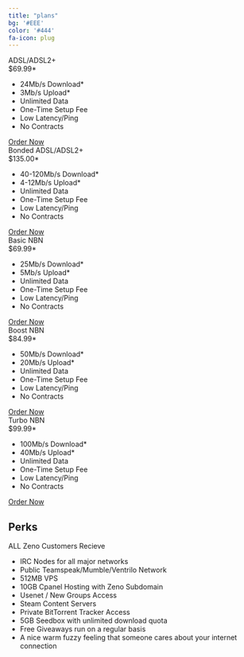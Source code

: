```yaml
---
title: "plans"
bg: '#EEE'
color: '#444'
fa-icon: plug
---
```


<div class="main">
	<div class="box_wrapper">
		<div class="box first">
			<div class="box-head"><span>ADSL/ADSL2+</span></div>
			<div class="box-content">
			  <div class="box-indent">
					<div class="box-price"><span>$</span>69.99<span>*</span></div>
					<ul class="list-2">
						<li><a>24Mb/s Download*</a></li>
						<li><a>3Mb/s Upload*</a></li>
						<li><a>Unlimited Data</a></li>
						<li><a>One-Time Setup Fee</a></li>
						<li><a>Low Latency/Ping</a></li>
						<li><a>No Contracts</a></li>
					</ul>
					<div class="btn_wrap">
						<a href="#" class="button">Order Now</a>
					</div>
				</div>
			</div>
		</div>
		<div class="box second">
			<div class="box-head">Bonded <span>ADSL/ADSL2+</span></div>
			<div class="box-content">
			  <div class="box-indent">
					<div class="box-price"><span>$</span>135.00<span>*</span></div>
					<ul class="list-2">
						<li><a>40-120Mb/s Download*</a></li>
						<li><a>4-12Mb/s Upload*</a></li>
						<li><a>Unlimited Data</a></li>
						<li><a>One-Time Setup Fee</a></li>
						<li><a>Low Latency/Ping</a></li>
						<li><a>No Contracts</a></li>
					</ul>
					<div class="btn_wrap">
						<a href="#" class="button">Order Now</a>
					</div>
				</div>
			</div>
		</div>
		<div class="box third">
			<div class="box-head">Basic <span>NBN</span></div>
			<div class="box-content">
			  <div class="box-indent">
					<div class="box-price"><span>$</span>69.99<span>*</span></div>
					<ul class="list-2">
						<li><a>25Mb/s Download*</a></li>
						<li><a>5Mb/s Upload*</a></li>
						<li><a>Unlimited Data</a></li>
						<li><a>One-Time Setup Fee</a></li>
						<li><a>Low Latency/Ping</a></li>
						<li><a>No Contracts</a></li>
					</ul>
					<div class="btn_wrap">
						<a href="#" class="button">Order Now</a>
					</div>
				</div>
			</div>
		</div>
		<div class="box fourth">
			<div class="box-head">Boost <span>NBN</span></div>
			<div class="box-content">
			  <div class="box-indent">
					<div class="box-price"><span>$</span>84.99<span>*</span></div>
					<ul class="list-2">
						<li><a>50Mb/s Download*</a></li>
						<li><a>20Mb/s Upload*</a></li>
						<li><a>Unlimited Data</a></li>
						<li><a>One-Time Setup Fee</a></li>
						<li><a>Low Latency/Ping</a></li>
						<li><a>No Contracts</a></li>
					</ul>
					<div class="btn_wrap">
						<a href="#" class="button">Order Now</a>
					</div>
				</div>
			</div>
		</div>
		<div class="box fifth">
			<div class="box-head">Turbo <span>NBN</span></div>
			<div class="box-content">
			  <div class="box-indent">
					<div class="box-price"><span>$</span>99.99<span>*</span></div>
					<ul class="list-2">
						<li><a>100Mb/s Download*</a></li>
						<li><a>40Mb/s Upload*</a></li>
						<li><a>Unlimited Data</a></li>
						<li><a>One-Time Setup Fee</a></li>
						<li><a>Low Latency/Ping</a></li>
						<li><a>No Contracts</a></li>
					</ul>
					<div class="btn_wrap">
						<a href="#" class="button">Order Now</a>
					</div>
				</div>
			</div>
		</div>
	</div>
</div>

## Perks

ALL Zeno Customers Recieve

- IRC Nodes for all major networks
- Public Teamspeak/Mumble/Ventrilo Network
- 512MB VPS
- 10GB Cpanel Hosting with Zeno Subdomain
- Usenet / New Groups Access
- Steam Content Servers
- Private BitTorrent Tracker Access
- 5GB Seedbox with unlimited download quota
- Free Giveaways run on a regular basis
- A nice warm fuzzy feeling that someone cares about your internet connection